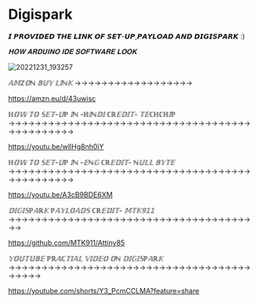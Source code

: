  # Digispark
𝙄 𝙋𝙍𝙊𝙑𝙄𝘿𝙀𝘿 𝙏𝙃𝙀 𝙇𝙄𝙉𝙆 𝙊𝙁 𝙎𝙀𝙏-𝙐𝙋,𝙋𝘼𝙔𝙇𝙊𝘼𝘿 𝘼𝙉𝘿 𝘿𝙄𝙂𝙄𝙎𝙋𝘼𝙍𝙆 :)




*𝐇𝐎𝐖 𝐀𝐑𝐃𝐔𝐈𝐍𝐎 𝐈𝐃𝐄 𝐒𝐎𝐅𝐓𝐖𝐀𝐑𝐄 𝐋𝐎𝐎𝐊*

![20221231_193257](https://user-images.githubusercontent.com/109096437/235974754-a85ffe45-7060-4631-ba06-c4831d83df75.jpg)

  
  *𝔸𝕄ℤ𝕆ℕ 𝔹𝕌𝕐 𝕃𝕀ℕ𝕂*
  →→→→→→→→→→→→→→→→→→
    
 https://amzn.eu/d/43uwisc   
  

  
*ℍ𝕆𝕎 𝕋𝕆 𝕊𝔼𝕋-𝕌ℙ 𝕀ℕ -ℍ𝕀ℕ𝔻𝕀 ℂℝ𝔼𝔻𝕀𝕋- 𝕋𝔼ℂℍℂℍ𝕀ℙ*
→→→→→→→→→→→→→→→→→→→→→→→→→→→→→→→→→→→→→→→→→→→→→→→
  
 https://youtu.be/wlIHg8nh0iY
  
*ℍ𝕆𝕎 𝕋𝕆 𝕊𝔼𝕋-𝕌ℙ 𝕀ℕ -𝔼ℕ𝔾 ℂℝ𝔼𝔻𝕀𝕋- ℕ𝕌𝕃𝕃 𝔹𝕐𝕋𝔼*
→→→→→→→→→→→→→→→→→→→→→→→→→→→→→→→→→→→→→→→→→→→→→→→
  
https://youtu.be/A3cB9BDE6XM
  
*𝔻𝕀𝔾𝕀𝕊ℙ𝔸ℝ𝕂 ℙ𝔸𝕐𝕃𝕆𝔸𝔻𝕊 ℂℝ𝔼𝔻𝕀𝕋- 𝕄𝕋𝕂𝟡𝟙𝟙*
→→→→→→→→→→→→→→→→→→→→→→→→→→→→→→→→→→→→→→→
  
https://github.com/MTK911/Attiny85 
 
*𝕐𝕆𝕌𝕋𝕌𝔹𝔼 ℙℝ𝔸ℂ𝕋𝕀𝔸𝕃 𝕍𝕀𝔻𝔼𝕆 𝕆ℕ 𝔻𝕀𝔾𝕀𝕊ℙ𝔸ℝ𝕂*
→→→→→→→→→→→→→→→→→→→→→→→→→→→→→→→→→→→→→→→→→→

https://youtube.com/shorts/Y3_PcmCCLMA?feature=share

  
 
  
  
  
  
  
